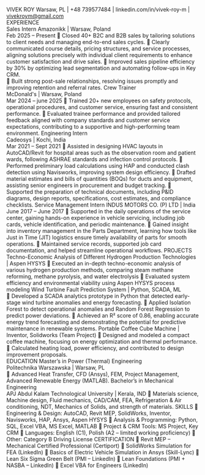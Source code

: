 VIVEK ROY 
Warsaw, PL | +48 739577484 | linkedin.com/in/vivek-roy-m | vivekroym@gmail.com  
EXPERIENCE  
Sales Intern 
Amazonikk | Warsaw, Poland                                                                                                                                         
Feb 2025 – Present 
 Closed 40+ B2C and B2B sales by tailoring solutions to client needs and managing end-to-end sales cycles. 
 Clearly communicated course details, pricing structures, and service processes, aligning solutions precisely with 
individual client requirements to enhance customer satisfaction and drive sales. 
 Improved sales pipeline efficiency by 30% by optimizing lead segmentation and automating follow-ups in Key CRM.  
 Built strong post-sale relationships, resolving issues promptly and improving retention and referral rates. 
Crew Trainer                                                                                                                                                                 
McDonald's | Warsaw, Poland                                                                                                                                        
Mar 2024 –  june 2025
 Trained 20+ new employees on safety protocols, operational procedures, and customer service, ensuring fast and 
consistent performance. 
 Evaluated trainee performance and provided tailored feedback aligned with company standards and customer service 
expectations, contributing to a supportive and high-performing team environment. 
Engineering Intern  
Cadeosys | Kochi, India                                                                                                                                           
Mar 2021 – Sept 2021 
 Assisted in designing HVAC layouts in AutoCAD/Revit for hospital areas such as the observation room and patient 
wards, following ASHRAE standards and infection control protocols. 
 Performed preliminary load calculations using HAP and conducted clash detection using Navisworks, improving 
system design efficiency. 
 Drafted material estimates and bills of quantities (BOQs) for ducts and equipment, assisting senior engineers in 
procurement and budget tracking. 
 Supported the preparation of technical documents, including P&ID diagrams, design reports, specifications, cost 
estimates, and compliance checklists. 
Service Management Intern 
INDUS MOTORS CO. (P) LTD | India  
June 2017 – June 2017 
 Supported in the daily operations of the service center, gaining hands-on experience in vehicle servicing, including job 
cards, vehicle identification, and periodic maintenance. 
 Gained insight into inventory management in the Parts Department, learning how tools like Just in Time (JIT) logistics 
ensure timely availability of parts for smooth operations. 
 Maintained service records, supported job card documentation, and helped streamline operational workflows. 
PROJECTS 
Techno-Economic Analysis of Different Hydrogen Production Technologies | Aspen HYSYS 
 Executed an in-depth techno-economic analysis of various hydrogen production methods, comparing steam methane 
reforming, methane pyrolysis, and water electrolysis 
 Evaluated system efficiency and environmental viability using Aspen HYSYS process modeling 
Wind Turbine Fault Prediction System | Python, SCADA, ML  
 Developed a SCADA analytics prototype in Python that detected early-stage wind turbine anomalies and energy 
forecasting. 
 Applied Isolation Forest to detect operational anomalies and Random Forest Regression to predict power deviations. 
 Achieved an R² score of 0.86, enabling accurate energy trend forecasting and demonstrating the potential for 
predictive maintenance in renewable systems. 
Portable Coffee Cube Machine | Inventor, Solidworks (Team Project) 
 Designed and modeled a compact coffee machine, focusing on energy optimization and thermal performance. 
 Calculated heating load, power efficiency, and contributed to design improvement proposals.  
EDUCATION 
Master’s in Power (Thermal) Engineering  
Politechnika Warszawska | Warsaw, PL  
 Advanced Heat Transfer, CFD (Ansys), FEM, Project Management, Advanced Renewable Energy (MATLAB). 
Bachelor’s in Mechanical Engineering                                                                                                                
APJ Abdul Kalam Technological University | Kerala, IND 
 Materials science, Machine design, Fluid mechanics, CAD/CAM, FEA, Refrigeration & Air conditioning, NDT, Mechanics 
of Solids, and strength of materials. 
SKILLS 
 Engineering & Design: AutoCAD, Revit MEP, SolidWorks, Inventor, Navisworks, HAP, Ansys, Aspen HYSYS 
 Analysis & Programming: Python, SQL, Excel VBA, MS Excel, MATLAB 
 Project & CRM Tools: MS Project, Key CRM 
 Languages: English (C1), Polish (A2 – limited working proficiency) 
 Other: Category B Driving License 
CERTIFICATION 
 Revit MEP – Mechanical Certified Professional (Certiport) 
 SolidWorks Simulation for FEA (LinkedIn) 
 Basics of Electric Vehicle Simulation in Ansys (Skill-Lync) 
 Lean Six Sigma Green Belt (PMI – LinkedIn) 
 Lean Foundations (PMI + NASBA – LinkedIn) 
 Excel VBA for Engineers (LinkedIn) 
